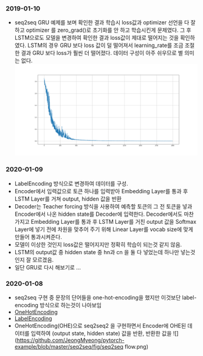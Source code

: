 ### 2019-01-10
- seq2seq GRU 예제를 보며 확인한 결과 학습시 loss값과 optimizer 선언을 다 잘하고 optimizer 를 zero_grad()로 초기화를 안 하고 학습시킨게 문제였다. 그 후 LSTM으로도 모델을 변경하여 확인한 결과 loss값이 제대로 떨어지는 것을 확인하였다. LSTM의 경우 GRU 보다 loss 값이 덜 떨어져서 learning_rate를 조금 조절한 결과 GRU 보다 loss가 훨씬 더 떨어졌다. 데이터 구성이 아주 쉬우므로 별 의미는 없다.
![](https://github.com/JeongMyeong/pytorch-example/blob/master/seq2seq/fig/loss.png)


### 2020-01-09
- LabelEncoding 방식으로 변경하여 데이터를 구성.
- Encoder에서 입력값으로 토큰 하나를 입력받아 Embedding Layer를 통과 후 LSTM Layer를 거쳐 output, hidden 값을 반환
- Decoder는  Teacher forcing 방식을 사용하여 예측할 토큰의 그 전 토큰을 넣과 Encoder에서 나온 hidden state를 Decoder에 입력한다. Decoder에서도 마찬가지고 Embedding Layer를 통과 후 LSTM Layer를 거친 output 값을 Softmax Layer에 넣기 전에 차원을 맞추어 주기 위해 Linear Layer를 vocab size에 맞게 만들어 통과시켜준다. 
- 모델이 이상한 것인지 loss값은 떨어지지만 정확히 학습이 되는것 같지 않음.
- LSTM의 output값 중 hidden state 중 hn과 cn 을 둘 다 넣었는데 하나만 넣는것인지 잘 모르겠음.
- 일단 GRU로 다시 해보기로 ...

### 2020-01-08
- seq2seq 구현 중 문장의 단어들을 one-hot-encoding을 했지만 이것보단 label-encoding 방식으로 하는것이 나아보임
- [OneHotEncoding](https://wikidocs.net/22647)
- [LabelEncoding](https://pinkwink.kr/1247)
- OneHotEncoding(OHE)으로 seq2seq2 을 구현하면서 Encoder에 OHE된 데이터를 입력하여 (output state, hidden state) 값을 반환, 반환한 값을
![](https://github.com/JeongMyeong/pytorch-example/blob/master/seq2seq/fig/seq2seq flow.png)